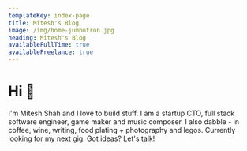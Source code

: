 ```yaml
---
templateKey: index-page
title: Mitesh's Blog
image: /img/home-jumbotron.jpg
heading: Mitesh's Blog
availableFullTime: true
availableFreelance: true
---
```


# Hi 👋

I'm Mitesh Shah and I love to build stuff. I am a startup CTO, full stack software engineer, game maker and music composer. I also dabble - in coffee, wine, writing, food plating + photography and legos. Currently looking for my next gig. Got ideas? Let's talk!
